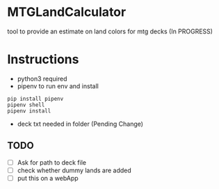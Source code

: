 # MTGLandCalculator
tool to provide an estimate on land colors for mtg decks (In PROGRESS)

# Instructions
- python3 required
- pipenv to run env and install
```
pip install pipenv
pipenv shell
pipenv install
```

- deck txt needed in folder (Pending Change)

## TODO
- [ ] Ask for path to deck file
- [ ] check whether dummy lands are added
- [ ] put this on a webApp
